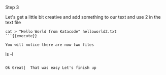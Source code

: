Step 3

Let's get a little bit creative and add something to our text and use 2 in the text file

```
cat > "Hello World from Katacode" helloworld2.txt
```{{execute}}

You will notice there are now two files
```
 ls -l
```{{execute}}

Ok Great|  That was easy Let's finish up 